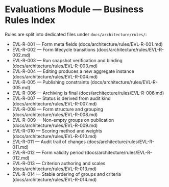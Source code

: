 # Evaluations Module — Business Rules Index

Rules are split into dedicated files under `docs/architecture/rules/`:

- EVL-R-001 — Form meta fields (docs/architecture/rules/EVL-R-001.md)
- EVL-R-002 — Form lifecycle transitions (docs/architecture/rules/EVL-R-002.md)
- EVL-R-003 — Run snapshot verification and binding (docs/architecture/rules/EVL-R-003.md)
- EVL-R-004 — Editing produces a new aggregate instance (docs/architecture/rules/EVL-R-004.md)
- EVL-R-005 — Publishing constraints (docs/architecture/rules/EVL-R-005.md)
- EVL-R-006 — Archiving is final (docs/architecture/rules/EVL-R-006.md)
- EVL-R-007 — Status is derived from audit kind (docs/architecture/rules/EVL-R-007.md)
- EVL-R-008 — Form structure and grouping (docs/architecture/rules/EVL-R-008.md)
- EVL-R-009 — Non-empty groups on publication (docs/architecture/rules/EVL-R-009.md)
- EVL-R-010 — Scoring method and weights (docs/architecture/rules/EVL-R-010.md)
- EVL-R-011 — Audit trail of changes (docs/architecture/rules/EVL-R-011.md)
- EVL-R-012 — Form validity period (docs/architecture/rules/EVL-R-012.md)
- EVL-R-013 — Criterion authoring and scales (docs/architecture/rules/EVL-R-013.md)
- EVL-R-014 — Stable ordering of groups and criteria (docs/architecture/rules/EVL-R-014.md)
